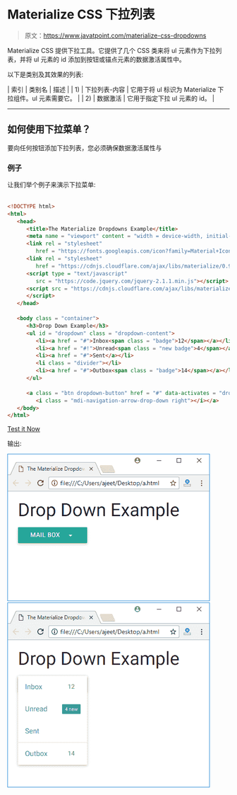 # Materialize CSS 下拉列表

> 原文：<https://www.javatpoint.com/materialize-css-dropdowns>

Materialize CSS 提供下拉工具。它提供了几个 CSS 类来将 ul 元素作为下拉列表，并将 ul 元素的 id 添加到按钮或锚点元素的数据激活属性中。

以下是类别及其效果的列表:

| 索引 | 类别名 | 描述 |
| 1) | 下拉列表-内容 | 它用于将 ul 标识为 Materialize 下拉组件。ul 元素需要它。 |
| 2) | 数据激活 | 它用于指定下拉 ul 元素的 id。 |

* * *

## 如何使用下拉菜单？

要向任何按钮添加下拉列表，您必须确保数据激活属性与

### 例子

让我们举个例子来演示下拉菜单:

```html

<!DOCTYPE html>
<html>
   <head>
      <title>The Materialize Dropdowns Example</title>
      <meta name = "viewport" content = "width = device-width, initial-scale = 1">      
      <link rel = "stylesheet"
         href = "https://fonts.googleapis.com/icon?family=Material+Icons">
      <link rel = "stylesheet"
         href = "https://cdnjs.cloudflare.com/ajax/libs/materialize/0.97.3/css/materialize.min.css">
      <script type = "text/javascript"
         src = "https://code.jquery.com/jquery-2.1.1.min.js"></script>           
      <script src = "https://cdnjs.cloudflare.com/ajax/libs/materialize/0.97.3/js/materialize.min.js">
      </script> 
   </head>

   <body class = "container"> 
      <h3>Drop Down Example</h3>
      <ul id = "dropdown" class = "dropdown-content">
         <li><a href = "#">Inbox<span class = "badge">12</span></a></li>
         <li><a href = "#!">Unread<span class = "new badge">4</span></a></li>
         <li><a href = "#">Sent</a></li>
         <li class = "divider"></li>
         <li><a href = "#">Outbox<span class = "badge">14</span></a></li>
      </ul>

      <a class = "btn dropdown-button" href = "#" data-activates = "dropdown">Mail Box
         <i class = "mdi-navigation-arrow-drop-down right"></i></a>	 
   </body>
</html>

```

[Test it Now](https://www.javatpoint.com/oprweb/test.jsp?filename=materializecssdropdowns1)

输出:

![Materialize Dropdowns 1](img/82585153ff9214d89e072f96dc79155c.png)
![Materialize Dropdowns 2](img/73c94378d1c6da8d5a871889514278d8.png)
